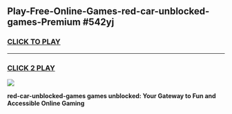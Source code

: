 
## Play-Free-Online-Games-red-car-unblocked-games-Premium #542yj
<h3>
<a href="https://premium.freeplayer.one?title=red-car-unblocked-games&ref=8M">CLICK TO PLAY</a></h3>
<hr>

<h3>
<a href="https://premium.freeplayer.one?title=red-car-unblocked-games&ref=8M">CLICK 2 PLAY</a>
  
</h3>

<a href="https://premium.freeplayer.one?title=red-car-unblocked-games&ref=8M"><img src="https://clearcache.store/games.png"></a>


**red-car-unblocked-games games unblocked: Your Gateway to Fun and Accessible Online Gaming**
